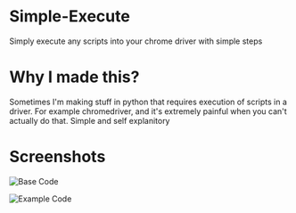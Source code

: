 # Simple-Execute
Simply execute any scripts into your chrome driver with simple steps

# Why I made this?
Sometimes I'm making stuff in python that requires execution of scripts in a driver. For example chromedriver, and it's extremely painful when you can't actually do that. Simple and self explanitory 

# Screenshots
![Base Code](hhttps://cdn.discordapp.com/attachments/898372608444207155/921298057109340230/unknown.png)

![Example Code](https://cdn.discordapp.com/attachments/898372608444207155/921297706494857256/unknown.png)